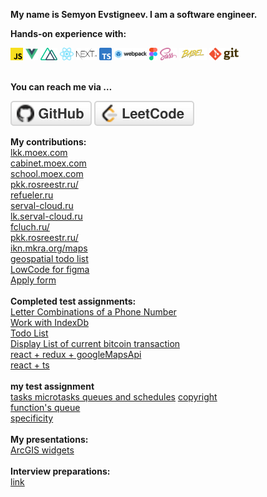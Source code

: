 **My name is Semyon Evstigneev. I am a software engineer.**

**Hands-on experience with:**  

<code><img height="20" src="img/js.svg"></code>
<code><img height="20" src="img/vue.svg"></code>
<code><img height="20" src="img/nuxt.svg"></code>
<code><img height="20" src="img/react.svg"></code>
<code><img height="20" src="img/nextjs.svg"></code>
<code><img height="20" src="img/ts.svg"></code>
<code><img height="20" src="img/webpack.svg"></code>
<code><img height="20" src="img/figma.svg"></code>
<code><img height="20" src="img/sass.svg"></code>
<code><img height="20" src="img/babel.svg"></code>
<code><img height="20" src="img/git.svg"></code>
</br></br>

**You can reach me via …** 
<p align="left">
	<a href="https://github.com/Sevser"><img src="img/github.svg" alt="GitHub"></a>
	<a href="https://leetcode.com/sevser40/"><img src="img/leetcode.svg" alt="LeetCode"></a>
</p>

**My contributions:** <br/>
[lkk.moex.com](https://lkk.moex.com/) <br/>
[cabinet.moex.com](https://cabinet.moex.com/) <br/>
[school.moex.com](https://school.moex.com/) <br/>
[pkk.rosreestr.ru/](https://pkk.rosreestr.ru/) <br/>
[refueler.ru](https://refueler.ru/#/) <br/>
[serval-cloud.ru](https://serval-cloud.ru/) <br/>
[lk.serval-cloud.ru](https://lk.serval-cloud.ru/) <br/>
[fcluch.ru/](https://fcluch.ru/) <br/>
[pkk.rosreestr.ru/](https://pkk.rosreestr.ru/) <br/>
[ikn.mkra.org/maps](https://ikn.mkra.org/maps/?type=0) <br/>
[geospatial todo list](https://sevser.github.io/react-leaflet-todo) <br/>
[LowCode for figma](https://github.com/Sevser/low-code)<br />
[Apply form](https://sevser.github.io/test-apply-for-a-job-form/)<br />
<br />
**Completed test assignments:**<br/>
[Letter Combinations of a Phone Number](https://sevser.github.io/KiwiTestAssignment/)<br />
[Work with IndexDb](https://sevser.github.io/joinbrands_test_assgnment/)<br />
[Todo List](https://sevser.github.io/react-typescript-first-attempt/)<br />
[Display List of current bitcoin transaction](https://sevser.github.io/atlant_io/)<br />
[react + redux + googleMapsApi](https://sevser.github.io/test_task_kiko/)<br />
[react + ts](https://sevser.github.io/bluesweaterstudio-test-assignment/)<br />
<br />
**my test assignment**<br />
[tasks microtasks queues and schedules](https://jsfiddle.net/sevser/ur2x63vg/1/) [copyright](https://jakearchibald.com/)<br />
[function's queue](https://jsfiddle.net/sevser/sexdr2nk/)<br />
[specificity](https://jsfiddle.net/sevser/3owht9bc/)<br />
<br />
**My presentations:** <br/>
[ArcGIS widgets](https://www.youtube.com/watch?v=yx1UjblSYuo) <br/>
<br/>
**Interview preparations:** <br/>
[link](https://github.com/Sevser/interview_preparations) <br/>
